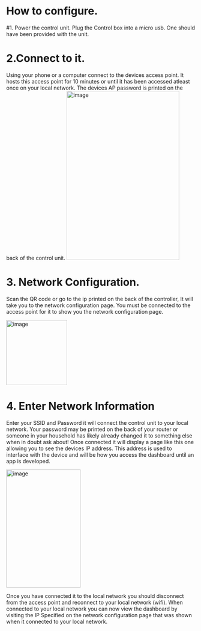 # How to configure.


#1. Power the control unit.
Plug the Control box into a micro usb. One should have been provided with the unit.


# 2.Connect to it.
Using your phone or a computer connect to the devices access point. It hosts this access point for 10 minutes or until it has been accessed atleast once on your local network. The devices AP password is printed on the back of the control unit.
<img width="300" height="450" alt="image" src="https://github.com/user-attachments/assets/45f63a68-3162-4dbc-a0f4-8124b8bd82b9" />


# 3. Network Configuration.
Scan the QR code or go to the ip printed on the back of the controller, It will take you to the network configuration page. You must be connected to the access point for it to show you the network configuration page.

<img width="162" height="173" alt="image" src="https://github.com/user-attachments/assets/c6fd4d23-eeed-4d1c-800b-ee6fce971e5b" />



# 4. Enter Network Information
Enter your SSID and Password it will connect the control unit to your local network.
Your password may be printed on the back of your router or someone in your household has likely already changed it to something else when in doubt ask about!
Once connected it will display a page like this one allowing you to see the devices IP address.  This address is used to interface with the device and will be how you access the dashboard until an app is developed.

<img width="198" height="314" alt="image" src="https://github.com/user-attachments/assets/5c9ed4b5-a5b5-4d73-8e2e-47bfb30f6674" />







Once you have connected it to the local network you should disconnect from the access point and reconnect to your local network (wifi).
When connected to your local network you can now view the dashboard by visiting the IP Specified on the network configuration page that was shown when it connected to your local network.
